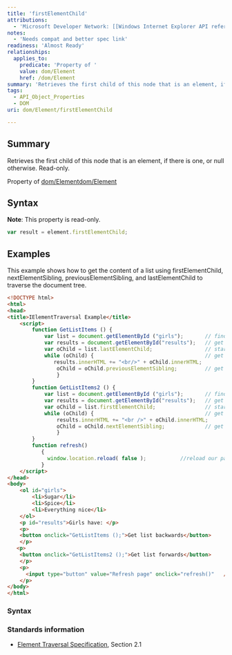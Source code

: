 ```yaml
---
title: 'firstElementChild'
attributions:
  - 'Microsoft Developer Network: [[Windows Internet Explorer API reference](http://msdn.microsoft.com/en-us/library/ie/hh828809%28v=vs.85%29.aspx) Article]'
notes:
  - 'Needs compat and better spec link'
readiness: 'Almost Ready'
relationships:
  applies_to:
    predicate: 'Property of '
    value: dom/Element
    href: /dom/Element
summary: 'Retrieves the first child of this node that is an element, if there is one, or null otherwise.  Read-only.'
tags:
  - API_Object_Properties
  - DOM
uri: dom/Element/firstElementChild

---
```

## Summary

Retrieves the first child of this node that is an element, if there is one, or null otherwise. Read-only.

Property of [dom/Element](/dom/Element)[dom/Element](/dom/Element)

## Syntax

**Note**: This property is read-only.

``` js
var result = element.firstElementChild;
```

## Examples

This example shows how to get the content of a list using firstElementChild, nextElementSibling, previousElementSibling, and lastElementChild to traverse the document tree.

``` html
<!DOCTYPE html>
<html>
<head>
<title>IElementTraversal Example</title>
    <script>
        function GetListItems () {
            var list = document.getElementById ("girls");       // find our list
            var results = document.getElementById("results");   // get our results line element
            var oChild = list.lastElementChild;                 // start with the last item in list
            while (oChild) {                                    // get and display each item in list
               results.innerHTML += "<br/>" + oChild.innerHTML;
                oChild = oChild.previousElementSibling;         // get previous element in list
                }
        }
        function GetListItems2 () {
            var list = document.getElementById ("girls");       // find our list
            var results = document.getElementById("results");   // get our results line element
            var oChild = list.firstElementChild;                // start with the first item in list
            while (oChild) {                                    // get and display each item in list
                results.innerHTML += "<br />" + oChild.innerHTML;
                oChild = oChild.nextElementSibling;             // get next element in list
                }
        }
        function refresh()
           {
             window.location.reload( false );           //reload our page
           }
    </script>
</head>
<body>
    <ol id="girls">
        <li>Sugar</li>
        <li>Spice</li>
        <li>Everything nice</li>
    </ol>
    <p id="results">Girls have: </p>
    <p>
    <button onclick="GetListItems ();">Get list backwards</button>
    </p>
   <p>
    <button onclick="GetListItems2 ();">Get list forwards</button>
    </p>
    <p>
      <input type="button" value="Refresh page" onclick="refresh()"   />
    </p>
</body>
</html>
```

### Syntax

### Standards information

-   [Element Traversal Specification](http://go.microsoft.com/fwlink/p/?linkid=182722), Section 2.1
